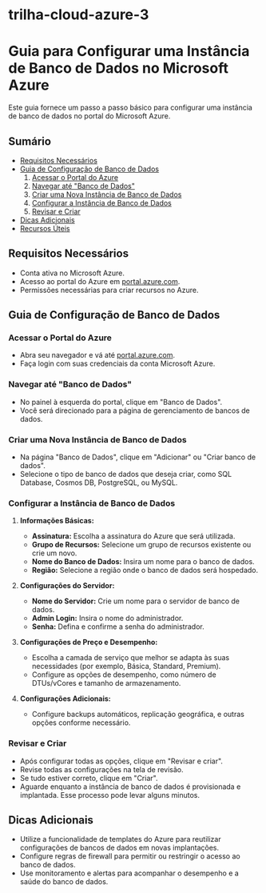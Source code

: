 # trilha-cloud-azure-3
 
# Guia para Configurar uma Instância de Banco de Dados no Microsoft Azure

Este guia fornece um passo a passo básico para configurar uma instância de banco de dados no portal do Microsoft Azure.

## Sumário
- [Requisitos Necessários](#requisitos-necessários)
- [Guia de Configuração de Banco de Dados](#guia-de-configuração-de-banco-de-dados)
  1. [Acessar o Portal do Azure](#acessar-o-portal-do-azure)
  2. [Navegar até "Banco de Dados"]( #navegar-até-banco-de-dados)
  3. [Criar uma Nova Instância de Banco de Dados](#criar-uma-nova-instância-de-banco-de-dados)
  4. [Configurar a Instância de Banco de Dados](#configurar-a-instância-de-banco-de-dados)
  5. [Revisar e Criar](#revisar-e-criar)
- [Dicas Adicionais](#dicas-adicionais)
- [Recursos Úteis](#recursos-úteis)

## Requisitos Necessários
- Conta ativa no Microsoft Azure.
- Acesso ao portal do Azure em [portal.azure.com](https://portal.azure.com).
- Permissões necessárias para criar recursos no Azure.

## Guia de Configuração de Banco de Dados

### Acessar o Portal do Azure
- Abra seu navegador e vá até [portal.azure.com](https://portal.azure.com).
- Faça login com suas credenciais da conta Microsoft Azure.

### Navegar até "Banco de Dados"
- No painel à esquerda do portal, clique em "Banco de Dados".
- Você será direcionado para a página de gerenciamento de bancos de dados.

### Criar uma Nova Instância de Banco de Dados
- Na página "Banco de Dados", clique em "Adicionar" ou "Criar banco de dados".
- Selecione o tipo de banco de dados que deseja criar, como SQL Database, Cosmos DB, PostgreSQL, ou MySQL.

### Configurar a Instância de Banco de Dados
1. **Informações Básicas:**
   - **Assinatura:** Escolha a assinatura do Azure que será utilizada.
   - **Grupo de Recursos:** Selecione um grupo de recursos existente ou crie um novo.
   - **Nome do Banco de Dados:** Insira um nome para o banco de dados.
   - **Região:** Selecione a região onde o banco de dados será hospedado.

2. **Configurações do Servidor:**
   - **Nome do Servidor:** Crie um nome para o servidor de banco de dados.
   - **Admin Login:** Insira o nome do administrador.
   - **Senha:** Defina e confirme a senha do administrador.

3. **Configurações de Preço e Desempenho:**
   - Escolha a camada de serviço que melhor se adapta às suas necessidades (por exemplo, Básica, Standard, Premium).
   - Configure as opções de desempenho, como número de DTUs/vCores e tamanho de armazenamento.

4. **Configurações Adicionais:**
   - Configure backups automáticos, replicação geográfica, e outras opções conforme necessário.

### Revisar e Criar
- Após configurar todas as opções, clique em "Revisar e criar".
- Revise todas as configurações na tela de revisão.
- Se tudo estiver correto, clique em "Criar".
- Aguarde enquanto a instância de banco de dados é provisionada e implantada. Esse processo pode levar alguns minutos.

## Dicas Adicionais
- Utilize a funcionalidade de templates do Azure para reutilizar configurações de bancos de dados em novas implantações.
- Configure regras de firewall para permitir ou restringir o acesso ao banco de dados.
- Use monitoramento e alertas para acompanhar o desempenho e a saúde do banco de dados.
